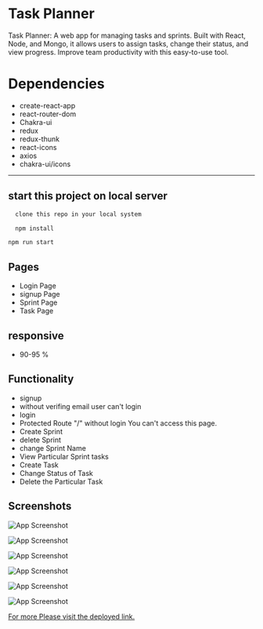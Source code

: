 
# Task Planner

Task Planner: A web app for managing tasks and sprints. Built with React, Node, and Mongo, it allows users to assign tasks, change their status, and view progress. Improve team productivity with this easy-to-use tool.

# Dependencies
- create-react-app
- react-router-dom
- Chakra-ui
- redux
- redux-thunk
- react-icons
- axios
- chakra-ui/icons
<hr/>

## start this project on local server

```bash
  clone this repo in your local system
```
```bash
  npm install
```

```bash
npm run start
```

## Pages

- Login Page
- signup Page 
- Sprint Page
- Task Page

## responsive

- 90-95 % 

## Functionality

- signup
- without verifing email user can't login
- login
- Protected Route "/" without login You can't access this page.
- Create Sprint
- delete Sprint
- change Sprint Name
- View Particular Sprint tasks
- Create Task
- Change Status of Task
- Delete the Particular Task

## Screenshots

![App Screenshot](https://user-images.githubusercontent.com/104342116/227706094-dde6962c-89ec-4209-aae0-9ff7f5b96f2b.png)

![App Screenshot](https://user-images.githubusercontent.com/104342116/227706135-1165e624-f48a-463c-99e6-ad089c715922.png)

![App Screenshot](https://user-images.githubusercontent.com/104342116/232958173-0b75b364-7b8b-4474-8d64-901eb94dd16a.png)

![App Screenshot](https://user-images.githubusercontent.com/104342116/227706230-b902b056-a7f5-47bb-a795-ff6aaa2523ce.png)

![App Screenshot](https://user-images.githubusercontent.com/104342116/227706297-1f9d3d02-4ea9-45b8-b8ac-68f6684792f7.png)

![App Screenshot](https://user-images.githubusercontent.com/104342116/227706318-8d6306b2-ba90-4520-8bef-54f2ae34ac91.png)

<a href="https://taskplanner-ruby.vercel.app/login"  target="_blank" >For more Please visit the deployed link. </a>
